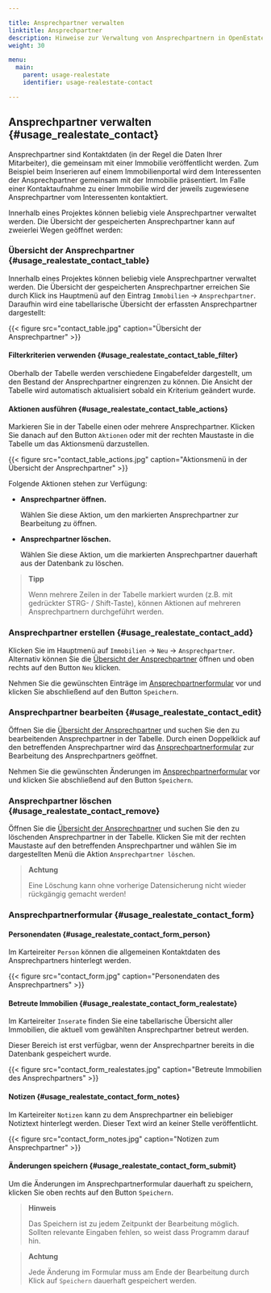 ```yaml
---

title: Ansprechpartner verwalten
linktitle: Ansprechpartner
description: Hinweise zur Verwaltung von Ansprechpartnern in OpenEstate-ImmoTool…
weight: 30

menu:
  main:
    parent: usage-realestate
    identifier: usage-realestate-contact

---
```


## Ansprechpartner verwalten {#usage_realestate_contact}

Ansprechpartner sind Kontaktdaten (in der Regel die Daten Ihrer Mitarbeiter), die gemeinsam mit einer Immobilie veröffentlicht werden. Zum Beispiel beim Inserieren auf einem Immobilienportal wird dem Interessenten der Ansprechpartner gemeinsam mit der Immobilie präsentiert. Im Falle einer Kontaktaufnahme zu einer Immobilie wird der jeweils zugewiesene Ansprechpartner vom Interessenten kontaktiert.


Innerhalb eines Projektes können beliebig viele Ansprechpartner verwaltet werden. Die Übersicht der gespeicherten Ansprechpartner kann auf zweierlei Wegen geöffnet werden:


### Übersicht der Ansprechpartner {#usage_realestate_contact_table}

Innerhalb eines Projektes können beliebig viele Ansprechpartner verwaltet werden. Die Übersicht der gespeicherten Ansprechpartner erreichen Sie durch Klick ins Hauptmenü auf den Eintrag `Immobilien` → `Ansprechpartner`. Daraufhin wird eine tabellarische Übersicht der erfassten Ansprechpartner dargestellt:

{{< figure src="contact_table.jpg" caption="Übersicht der Ansprechpartner" >}}


#### Filterkriterien verwenden {#usage_realestate_contact_table_filter}

Oberhalb der Tabelle werden verschiedene Eingabefelder dargestellt, um den Bestand der Ansprechpartner eingrenzen zu können. Die Ansicht der Tabelle wird automatisch aktualisiert sobald ein Kriterium geändert wurde.


#### Aktionen ausführen {#usage_realestate_contact_table_actions}

Markieren Sie in der Tabelle einen oder mehrere Ansprechpartner. Klicken Sie danach auf den Button `Aktionen` oder mit der rechten Maustaste in die Tabelle um das Aktionsmenü darzustellen.

{{< figure src="contact_table_actions.jpg" caption="Aktionsmenü in der Übersicht der Ansprechpartner" >}}

Folgende Aktionen stehen zur Verfügung:

-   **Ansprechpartner öffnen.**

    Wählen Sie diese Aktion, um den markierten Ansprechpartner zur Bearbeitung zu öffnen.

-   **Ansprechpartner löschen.**

    Wählen Sie diese Aktion, um die markierten Ansprechpartner dauerhaft aus der Datenbank zu löschen.

> **Tipp**
>
> Wenn mehrere Zeilen in der Tabelle markiert wurden (z.B. mit gedrückter STRG- / Shift-Taste), können Aktionen auf mehreren Ansprechpartnern durchgeführt werden.


### Ansprechpartner erstellen {#usage_realestate_contact_add}

Klicken Sie im Hauptmenü auf `Immobilien` → `Neu` → `Ansprechpartner`. Alternativ können Sie die [Übersicht der Ansprechpartner](#usage_realestate_contact_table) öffnen und oben rechts auf den Button `Neu` klicken.

Nehmen Sie die gewünschten Einträge im [Ansprechpartnerformular](#usage_realestate_contact_form) vor und klicken Sie abschließend auf den Button `Speichern`.


### Ansprechpartner bearbeiten {#usage_realestate_contact_edit}

Öffnen Sie die [Übersicht der Ansprechpartner](#usage_realestate_contact_table) und suchen Sie den zu bearbeitenden Ansprechpartner in der Tabelle. Durch einen Doppelklick auf den betreffenden Ansprechpartner wird das [Ansprechpartnerformular](#usage_realestate_contact_form) zur Bearbeitung des Ansprechpartners geöffnet.

Nehmen Sie die gewünschten Änderungen im [Ansprechpartnerformular](#usage_realestate_contact_form) vor und klicken Sie abschließend auf den Button `Speichern`.


### Ansprechpartner löschen {#usage_realestate_contact_remove}

Öffnen Sie die [Übersicht der Ansprechpartner](#usage_realestate_contact_table) und suchen Sie den zu löschenden Ansprechpartner in der Tabelle. Klicken Sie mit der rechten Maustaste auf den betreffenden Ansprechpartner und wählen Sie im dargestellten Menü die Aktion `Ansprechpartner löschen`.

> **Achtung**
>
> Eine Löschung kann ohne vorherige Datensicherung nicht wieder rückgängig gemacht werden!


### Ansprechpartnerformular {#usage_realestate_contact_form}


#### Personendaten {#usage_realestate_contact_form_person}

Im Karteireiter `Person` können die allgemeinen Kontaktdaten des Ansprechpartners hinterlegt werden.

{{< figure src="contact_form.jpg" caption="Personendaten des Ansprechpartners" >}}


#### Betreute Immobilien {#usage_realestate_contact_form_realestate}

Im Karteireiter `Inserate` finden Sie eine tabellarische Übersicht aller Immobilien, die aktuell vom gewählten Ansprechpartner betreut werden.

Dieser Bereich ist erst verfügbar, wenn der Ansprechpartner bereits in die Datenbank gespeichert wurde.

{{< figure src="contact_form_realestates.jpg" caption="Betreute Immobilien des Ansprechpartners" >}}


#### Notizen {#usage_realestate_contact_form_notes}

Im Karteireiter `Notizen` kann zu dem Ansprechpartner ein beliebiger Notiztext hinterlegt werden. Dieser Text wird an keiner Stelle veröffentlicht.

{{< figure src="contact_form_notes.jpg" caption="Notizen zum Ansprechpartner" >}}



#### Änderungen speichern {#usage_realestate_contact_form_submit}

Um die Änderungen im Ansprechpartnerformular dauerhaft zu speichern, klicken Sie oben rechts auf den Button `Speichern`.

> **Hinweis**
>
> Das Speichern ist zu jedem Zeitpunkt der Bearbeitung möglich. Sollten relevante Eingaben fehlen, so weist dass Programm darauf hin.

> **Achtung**
>
> Jede Änderung im Formular muss am Ende der Bearbeitung durch Klick auf `Speichern` dauerhaft gespeichert werden.

